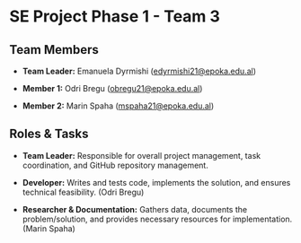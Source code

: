 # SE Project Phase 1 - Team 3  

## Team Members  

- **Team Leader:** Emanuela Dyrmishi (edyrmishi21@epoka.edu.al)  

- **Member 1:** Odri Bregu (obregu21@epoka.edu.al)  

- **Member 2:** Marin Spaha (mspaha21@epoka.edu.al)  



## Roles & Tasks  

- **Team Leader:** Responsible for overall project management, task coordination, and GitHub repository management.  

- **Developer:** Writes and tests code, implements the solution, and ensures technical feasibility. (Odri Bregu)  

- **Researcher & Documentation:** Gathers data, documents the problem/solution, and provides necessary resources for implementation. (Marin Spaha)  

